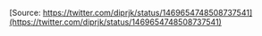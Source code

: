 [Source: https://twitter.com/diprjk/status/1469654748508737541](https://twitter.com/diprjk/status/1469654748508737541)